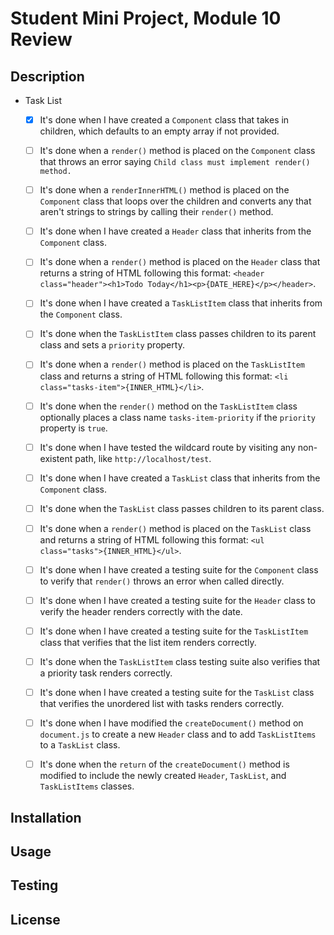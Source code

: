 # Student Mini Project, Module 10 Review

## Description

- Task List

  - [x] It's done when I have created a `Component` class that takes in children, which defaults to an empty array if not provided.

  - [ ] It's done when a `render()` method is placed on the `Component` class that throws an error saying `Child class must implement render() method.`

  - [ ] It's done when a `renderInnerHTML()` method is placed on the `Component` class that loops over the children and converts any that aren't strings to strings by calling their `render()` method.

  - [ ] It's done when I have created a `Header` class that inherits from the `Component` class.

  - [ ] It's done when a `render()` method is placed on the `Header` class that returns a string of HTML following this format: `<header class="header"><h1>Todo Today</h1><p>{DATE_HERE}</p></header>`.

  - [ ] It's done when I have created a `TaskListItem` class that inherits from the `Component` class.

  - [ ] It's done when the `TaskListItem` class passes children to its parent class and sets a `priority` property.

  - [ ] It's done when a `render()` method is placed on the `TaskListItem` class and returns a string of HTML following this format: `<li class="tasks-item">{INNER_HTML}</li>`.

  - [ ] It's done when the `render()` method on the `TaskListItem` class optionally places a class name `tasks-item-priority` if the `priority` property is `true`.

  - [ ] It's done when I have tested the wildcard route by visiting any non-existent path, like `http://localhost/test`.

  - [ ] It's done when I have created a `TaskList` class that inherits from the `Component` class.

  - [ ] It's done when the `TaskList` class passes children to its parent class.

  - [ ] It's done when a `render()` method is placed on the `TaskList` class and returns a string of HTML following this format: `<ul class="tasks">{INNER_HTML}</ul>`.

  - [ ] It's done when I have created a testing suite for the `Component` class to verify that `render()` throws an error when called directly.

  - [ ] It's done when I have created a testing suite for the `Header` class to verify the header renders correctly with the date.

  - [ ] It's done when I have created a testing suite for the `TaskListItem` class that verifies that the list item renders correctly.

  - [ ] It's done when the `TaskListItem` class testing suite also verifies that a priority task renders correctly.

  - [ ] It's done when I have created a testing suite for the `TaskList` class that verifies the unordered list with tasks renders correctly.

  - [ ] It's done when I have modified the `createDocument()` method on `document.js` to create a new `Header` class and to add `TaskListItems` to a `TaskList` class.

  - [ ] It's done when the `return` of the `createDocument()` method is modified to include the newly created `Header`, `TaskList`, and `TaskListItems` classes.

## Installation

## Usage

## Testing

## License
